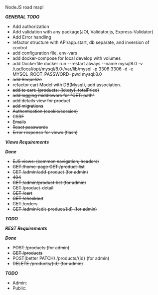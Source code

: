 NodeJS road map!

***GENERAL TODO***
- Add authorization
- Add validation with any package(JOI, Validator.js, Express-Validator)
- Add Error handling
- refactor structure with API/app.start, db separate, and inversion of control
- add configuration file, env-vars
- add docker-compose for local develop with volumes
- add Dockerfile
docker run --restart always --name mysql8.0 -v /usr/local/opt/mysql/8.0:/var/lib/mysql -p 3306:3306 -d -e MYSQL_ROOT_PASSWORD=pwd mysql:8.0
- <s>add Sequelize</s>
- <s>refactor cart Model with DB(Mysql), add association. </s>
- <s>add to cart: {products: {id:qty}, totalPrice}</s>
- <s>add logging middleware for "GET: path"</s>
- <s>add details view for product</s>
- <s>add migrations</s>
- <s>Authentication (cookie/session)</s>
- <s>CSRF</s>
- <s>Emails</s>
- <s>Reset passwords</s>
- <s>Error response for views (flash)</s>

***Views Requirements***

***Done***
- <s>EJS views: (common navigation; headers)</s>
- <s>GET /home-page GET /product-list</s>
- <s>GET /admin/add-product (for admin)</s>
- <s>404</s>
- <s>GET /admin/product-list (for admin)</s>
- <s>GET /product-detail</s>
- <s>GET /cart</s>
- <s>GET /checkout</s>
- <s>GET /orders</s>
- <s>GET /admin/edit-product/{id} (for admin)</s>

***TODO***

***REST Requirements***

***Done***
- <s>POST /products (for admin)</s>
- <s>GET /products</s>
- POST(better PATCH) /products/{id} (for admin)
- <s>DELETE /products/{id} (for admin)</s>

***TODO***
- Admin:
- Public:
